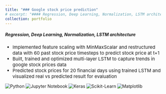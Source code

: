 ```yaml
---
title: "### Google stock price prediction"
# excerpt: "#### Regression, Deep Learning, Normalization, LSTM architecture<br/>"
collection: portfolio
---
```

<h5>Regression, Deep Learning, Normalization, LSTM architecture</h5>
<ul>
    <li style="font-size:15px">Implemented feature scaling with MinMaxScalar and restructured data with 60 past stock price timesteps to predict stock price at t+1</li>
    <li style="font-size:15px">Built, trained and optimized multi-layer LSTM to capture trends in google stock prices data</li>
    <li style="font-size:15px">Predicted stock prices for 20 financial days using trained LSTM and  visualized real vs predicted result for evaluation</li> 
</ul>

<p style="margin-top:10px">
    <img src="https://img.shields.io/badge/Python-green" alt="Python">
    <img src="https://img.shields.io/badge/Jupyter%20Notebook-orange" alt="Jupyter Notebook">
    <img src="https://img.shields.io/badge/Keras-slateblue" alt="Keras">
    <img src="https://img.shields.io/badge/Sklearn-purple" alt="Scikit-Learn">
    <img src="https://img.shields.io/badge/Matplotlib-violet" alt="Matplotlib">
</p>